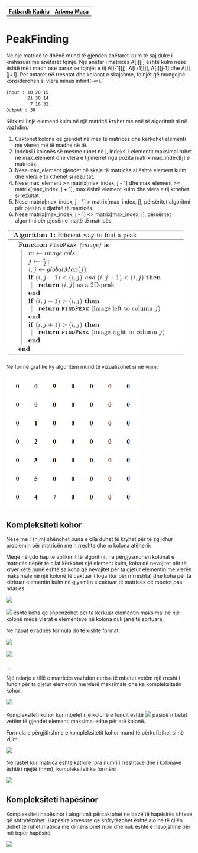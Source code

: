 | [Fatbardh Kadriu](https://github.com/FatbardhKadriu) | [Arbena Musa](https://github.com/ArbenaMusa) |
| ---------------------------------------------------- | -------------------------------------------- |
|                                                      |                                              |

# PeakFinding

Në një matricë të dhënë mund të gjenden anëtarët kulm të saj duke i krahasuar me anëtarët fqinjë. Një anëtar i matricës A[i][j] është kulm nëse është më i madh ose baraz se fqinjët e tij A[i-1][j], A[i+1][j], A[i][j-1] dhe A[i][j+1]. Për antarët në rreshtat dhe kolonat e skajshme, fqinjët që mungojnë konsiderohen si vlera minus infinit(-∞).

```
Input : 10 20 15
        21 30 14
         7 16 32
Output : 30
```

Kërkimi i një elementi kulm në një matricë kryhet me anë të algoritmit si në vazhdim:

1. Caktohet kolona që gjendet në mes të matricës dhe kërkohet elementi me vlerën më të madhe në të.
2. Indeksi i kolonës së mesme ruhet në j, indeksi i elementit maksimal ruhet në max_element dhe vlera e tij merret nga pozita matrix[max_index][j] e matricës.
3. Nëse max_element gjendet në skaje të matricës ai është element kulm dhe vlera e tij kthehet si rezultat.
4. Nëse max_element >= matrix[max_index, j - 1] dhe max_element >= matrix[max_index, j + 1], max është element kulm dhe vlera e tij kthehet si rezultat.
5. Nëse matrix[max_index, j - 1] > matrix[max_index, j], përsëritet algoritmi për pjesën e djathtë të matricës.
6. Nëse matrix[max_index, j - 1] <> matrix[max_index, j], përsëritet algoritmi për pjesën e majtë të matricës.

![Demo](resources/peak-algo.png)

Në formë grafike ky alguritëm mund të vizualizohet si në vijim:

![Demo](resources/peak-finder.gif)

## Kompleksiteti kohor

Nëse me T(n,m) shënohet puna e cila duhet të kryhet për të zgjidhur problemin për matricën me n rreshta dhe m kolona atëherë:

Meqë në çdo hap të aplikimit të algoritmit na përgjysmohen kolonat e matricës nëpër të cilat kërkohet një element kulm, koha që nevojitet për të kryer këtë punë është sa koha që nevojitet për ta gjetur elementin me vlerën maksimale në një kolonë të caktuar (llogaritur për n rreshta) dhe koha për ta kërkuar elementin kulm në gjysmën e caktuar të matricës që mbetet pas ndarjes.

<img src="https://latex.codecogs.com/svg.latex?T(n,m)=\theta%20(n)+T(n,\frac{m}{2})"/></br>

<img src="https://latex.codecogs.com/svg.latex?\theta%20(n)"/> është koha që shpenzohet për ta kërkuar elementin maksimal në një kolonë meqë vlerat e elementeve në kolona nuk janë të sortuara.

Në hapat e radhës formula do të kishte format:

<img src="https://latex.codecogs.com/svg.latex?T(n,\frac{m}{2})=\theta%20(n)+T(n,\frac{m}{4})"/></br>

<img src="https://latex.codecogs.com/svg.latex?T(n,\frac{m}{4})=\theta%20(n)+T(n,\frac{m}{8})"/></br>

...

Një ndarje e tillë e matricës vazhdon derisa të mbetet vetëm një rresht i fundit për ta gjetur elementin me vlerë maksimale dhe ka kompleksitetin kohor:

<img src="https://latex.codecogs.com/svg.latex?T(n,\frac{m}{2m})=\theta%20(n)+T(n,\frac{m}{m})=\theta%20(n)+T(n,1)"/></br>

Kompleksiteti kohor kur mbetet një kolonë e fundit është <img src="https://latex.codecogs.com/svg.latex?T(n,1)=\theta%20(n)"/> pasiqë mbetet vetëm të gjendet elementi maksimal edhe për atë kolonë.

Formula e përgjithshme e kompleksitetit kohor mund të përkufizihet si në vijim:

<img src="https://latex.codecogs.com/svg.latex?T(n,m)=\theta%20(n)+...+\theta%20(n)=\theta%20(n%20\log%20m)"/></br>

Në rastet kur matrica është katrore, pra numri i rreshtave dhe i kolonave është i njejtë (n=m), kompleksiteti ka formën:

<img src="https://latex.codecogs.com/svg.latex?T(n,m)=\theta%20(n%20\log%20n)"/></br>

## Kompleksiteti hapësinor

Kompleksiteti hapësinor i alogritmit përcaktohet në bazë të hapësirës shtesë që shfrytëzohet. Hapësira kryesore që shfrytëzohet është ajo në të cilën duhet të ruhet matrica me dimensionet mxn dhe nuk është e nevojshme për më tepër hapësirë.

<img src="https://latex.codecogs.com/svg.latex?S(n,m)=O(n,m)"/></br>
